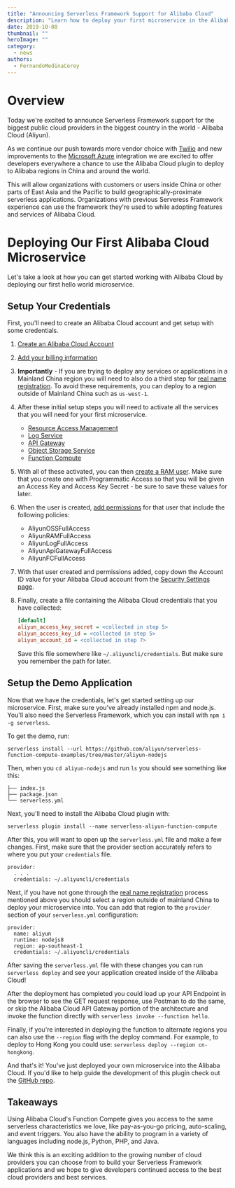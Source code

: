 ```yaml
---
title: "Announcing Serverless Framework Support for Alibaba Cloud"
description: "Learn how to deploy your first microservice in the Alibaba Cloud with the Serverless Framework."
date: 2019-10-08
thumbnail: ""
heroImage: ""
category:
  - news
authors:
  - FernandoMedinaCorey
---
```


# Overview

Today we're excited to announce Serverless Framework support for the biggest public cloud providers in the biggest country in the world - Alibaba Cloud (Aliyun). 

As we continue our push towards more vendor choice with [Twilio](https://serverless.com/blog/serverless-and-twilio/) and new improvements to the [Microsoft Azure](https://serverless.com/blog/serverless-azure-functions-v1/) integration we are excited to offer developers everywhere a chance to use the Alibaba Cloud plugin to deploy to Alibaba regions in China and around the world.

This will allow organizations with customers or users inside China or other parts of East Asia and the Pacific to build geographically-proximate serverless applications. Organizations with previous Serveress Framework experience can use the framework they're used to while adopting features and services of Alibaba Cloud.

# Deploying Our First Alibaba Cloud Microservice

Let's take a look at how you can get started working with Alibaba Cloud by deploying our first hello world microservice.

## Setup Your Credentials

First, you'll need to create an Alibaba Cloud account and get setup with some credentials.

1. [Create an Alibaba Cloud Account](https://alibabacloud.com/help/doc-detail/50482.htm)
2. [Add your billing information](https://www.alibabacloud.com/help/doc-detail/50517.htm)
3. **Importantly** - If you are trying to deploy any services or applications in a Mainland China region you will need to also do a third step for [real name registration](https://www.alibabacloud.com/help/doc-detail/52595.htm). To avoid these requirements, you can deploy to a region outside of Mainland China such as `us-west-1`.
4. After these initial setup steps you will need to activate all the services that you will need for your first microservice.
	- [Resource Access Management](https://www.alibabacloud.com/product/ram)
	- [Log Service](https://www.alibabacloud.com/product/log-service)
	- [API Gateway](https://www.alibabacloud.com/product/api-gateway)
	- [Object Storage Service](https://www.alibabacloud.com/product/oss)
	- [Function Compute](https://www.alibabacloud.com/products/function-compute)

5. With all of these activated, you can then [create a RAM user](https://www.alibabacloud.com/help/doc-detail/28637.htm). Make sure that you create one with Programmatic Access so that you will be given an Access Key and Access Key Secret - be sure to save these values for later.
6. When the user is created, [add permissions](https://www.alibabacloud.com/help/doc-detail/28653.htm) for that user that include the following policies:
	- AliyunOSSFullAccess
	- AliyunRAMFullAccess
	- AliyunLogFullAccess
	- AliyunApiGatewayFullAccess
	- AliyunFCFullAccess
7. With that user created and permissions added, copy down the Account ID value for your Alibaba Cloud account from the [Security Settings page](https://account.console.aliyun.com/#/secure).
8. Finally, create a file containing the Alibaba Cloud credentials that you have collected:
	```ini
	[default]
	aliyun_access_key_secret = <collected in step 5>
	aliyun_access_key_id = <collected in step 5>
	aliyun_account_id = <collected in step 7>
	```
	Save this file somewhere like `~/.aliyuncli/credentials`. But make sure you remember the path for later.

## Setup the Demo Application

Now that we have the credentials, let's get started setting up our microservice. First, make sure you've already installed npm and node.js. You'll also need the Serverless Framework, which you can install with `npm i -g serverless`. 

To get the demo, run: 

`serverless install --url https://github.com/aliyun/serverless-function-compute-examples/tree/master/aliyun-nodejs`

Then, when you `cd aliyun-nodejs` and run `ls` you should see something like this:

```
├── index.js
├── package.json
└── serverless.yml
```

Next, you'll need to install the Alibaba Cloud plugin with:

`serverless plugin install --name serverless-aliyun-function-compute`

After this, you will want to open up the `serverless.yml` file and make a few changes. First, make sure that the provider section accurately refers to where you put your `credentials` file.
```
provider:
  . . .
  credentials: ~/.aliyuncli/credentials
```

Next, if you have not gone through the [real name registration](https://www.alibabacloud.com/help/doc-detail/52595.htm) process mentioned above you should select a region outside of mainland China to deploy your microservice into. You can add that region to the `provider` section of your `serverless.yml` configuration:

```
provider:
  name: aliyun
  runtime: nodejs8
  region: ap-southeast-1
  credentials: ~/.aliyuncli/credentials
```

After saving the `serverless.yml` file with these changes you can run `serverless deploy` and see your application created inside of the Alibaba Cloud!

After the deployment has completed you could load up your API Endpoint in the browser to see the GET request response, use Postman to do the same, or skip the Alibaba Cloud API Gateway portion of the architecture and invoke the function directly with `serverless invoke --function hello`.

Finally, if you're interested in deploying the function to alternate regions you can also use the `--region` flag with the deploy command. For example, to deploy to Hong Kong you could use: `serverless deploy --region cn-hongkong`.

And that's it! You've just deployed your own microservice into the Alibaba Cloud. If you'd like to help guide the development of this plugin check out the [GitHub repo](https://github.com/aliyun/serverless-aliyun-function-compute). 

## Takeaways

Using Alibaba Cloud's Function Compete gives you access to the same serverless characteristics we love, like pay-as-you-go pricing, auto-scaling, and event triggers. You also have the ability to program in a variety of languages including node.js, Python, PHP, and Java. 

We think this is an exciting addition to the growing number of cloud providers you can choose from to build your Serverless Framework applications and we hope to give developers continued access to the best cloud providers and best services.
